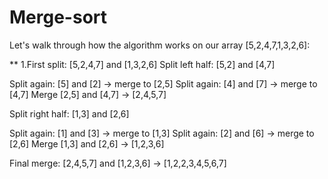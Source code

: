 # Merge-sort

Let's walk through how the algorithm works on our array [5,2,4,7,1,3,2,6]:

** 1.First split: [5,2,4,7] and [1,3,2,6]
Split left half: [5,2] and [4,7]

Split again: [5] and [2] → merge to [2,5]
Split again: [4] and [7] → merge to [4,7]
Merge [2,5] and [4,7] → [2,4,5,7]


Split right half: [1,3] and [2,6]

Split again: [1] and [3] → merge to [1,3]
Split again: [2] and [6] → merge to [2,6]
Merge [1,3] and [2,6] → [1,2,3,6]


Final merge: [2,4,5,7] and [1,2,3,6] → [1,2,2,3,4,5,6,7]

